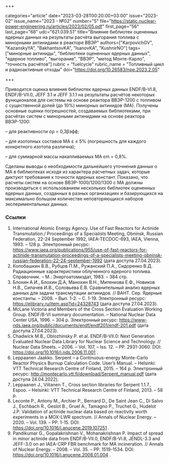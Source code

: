 +++

categories="article"
date="2023-03-28T00:20:00+03:00"
issue="2023-02"
issue_name="2023 - №02"
number="5"
file="https://static.nuclear-power-engineering.ru/articles/2023/02/05.pdf"
first_page="56"
last_page="68"
udc="621.039.51"
title="Влияние библиотек оцененных ядерных данных на результаты расчёта выгорания топлива с минорными актинидами в реакторе ВВЭР"
authors=["KarpovichGV", "KazanskyYA", "BakhantsovKA", "IsanovKA", "KushnirNO"]
tags=["минорные актиниды", "библиотеки оцененных ядерных данных", "ядерное топливо", "выгорание", "ВВЭР", "метод Монте-Карло", "точность расчётов"]
rubric = "fuelcycle"
rubric_name = "Топливный цикл и радиоактивные отходы"
doi="https://doi.org/10.26583/npe.2023.2.05"

+++

Приводится оценка влияния библиотек ядерных данных ENDF/B-VI.8, ENDF/B-VII.0, JEFF 3.1 и JEFF 3.1.1 на результаты расчётов некоторых функционалов для системы на основе реактора ВВЭР-1200 с топливом с существенной долей (до 10%) минорных актинидов (МА). Получены основные оценки погрешностей, создаваемых библиотеками, при расчётах систем с минорными актинидами на основе реактора ВВЭР-1200:

– для реактивности σρ = 0,3βэфф;

– для изотопных составов МА ε ≤ 5% (погрешность для каждого конкретного изотопа различна);

– для суммарной массы накапливаемых МА εm = 0,8%.

Сделаны выводы о необходимости дальнейшего уточнения данных о МА в библиотеках исходя из характера расчетных задач, которые диктуют требования к точности ядерных констант. Показано, что расчеты систем на основе ВВЭР-1000/1200/1300 с МА должны производиться с использованием нескольких библиотек оцененных ядерных данных, созданных в разных организациях и базирующихся на максимально большом количестве неповторяющихся наборов экспериментальных данных.

### Ссылки

1. International Atomic Energy Agency. Use of Fast Reactors for Actinide Transmutation./ Proceedings of a Specialists Meeting, Obninsk, Russian Federation, 22-24 September 1992, IAEA-TECDOC-693, IAEA, Vienna, 1993. – 128 p. Электронный ресурс: https://www.iaea.org/publications/955/use-of-fast-reactors-for-actinide-transmutation-proceedings-of-a-specialists-meeting-obninsk-russian-federation-22-24-september-1992 (дата доступа 27.04.2023).
2. Колобашкин В.В., Рубцов П.М., Ружанский П.А., Сидоренко В.Д. Радиационные характеристики облученного ядерного топлива. Справочник. – М.: Энергоатомиздат, 1983. – 384 стр.
3. Блохин А.И., Блохин Д.А, Манохин В.Н., Митенкова Е.Ф., Новиков Н.В., Сипачев И.В., Соловьева Е.В. Сравнительный анализ ядерных данных для задачи трансмутации актинидов. // ВАНТ. Cер. Ядерные константы. – 2008. – Вып. 1-2. – С. 1-19. Электронный ресурс: https://elibrary.ru/item.asp?id=24328743 (дата доступа 27.04.2023).
4. McLane Victoria and Members of the Cross Section Evaluation Working Group. ENDF/B-VI summary documentation. – National Nuclear Data Center USA, 1996. – 304 p. Электронный ресурс: https://www-nds.iaea.org/public/documents/endf/endf201/endf-201.pdf (дата доступа 27.04.2023).
5. Chadwick M.B., Oblozhinsky P. et al. ENDF/B-VII.0: Next Generation Evaluated Nuclear Data Library for Nuclear Science and Technology. // Nuclear Data Sheets. – 2006. – Vol. 107, – Iss. 12. – PP. 2931-3060. DOI: https://doi.org/10.1016/j.nds.2006.11.001 .
6. Leppaanen Jaakko. Serpent – a Continuous-energy Monte-Carlo Reactor Physics Burnup Calculation Code. User’s Manual. – Helsinki: VTT Technical Research Centre of Finland, 2015. – 164 p. Электронный ресурс: http://montecarlo.vtt.fi/download/Serpent_manual.pdf (дата доступа 24.04.2022).
7. Leppaanen J., Viitanen T., Cross section libraries for Serpent 1.1.7., Espoo. – Helsinki: VTT Technical Research Centre of Finland, 2013. – 58 p.
8. Leconte P., Antony M., Archier P., Bernard D., De Saint Jean C., Di Salvo J., Eschbach R., Geslot B., Gruel A., Tamagno P., Truchet G., Hudelot J.P. Validation of actinide nuclear data based on reactivity worth experiments in a MOX-LWR spectrum. // Annals of Nuclear Energy. – 2020. – Vol. 139. – PP. 1-15. DOI: https://doi.org/10.1016/j.anucene.2019.107251 .
9. Pandikumar G., Gopalakrishnan V., Mohanakrishnan P. Impact of spread in minor actinide data from ENDF/B-VII.0, ENDF/B-VI.8, JENDL-3.3 and JEFF-3.0 on an IAEA-CRP FBR benchmark for MA incineration. // Annals of Nuclear Energy. – 2008. – Vol. 35. – PP. 1519-1534. DOI: https://doi.org/10.1016/j.anucene.2008.01.004 .
